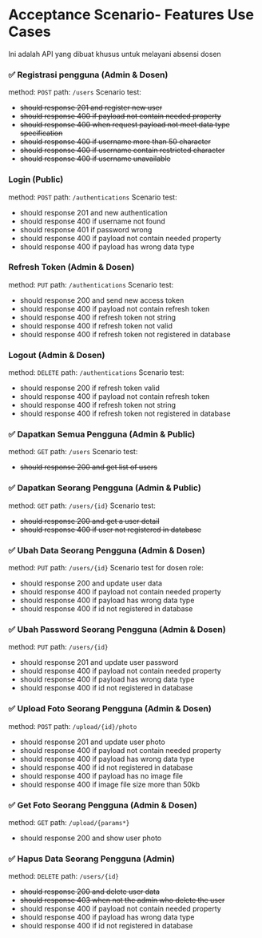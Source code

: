 ﻿# Acceptance Scenario- Features Use Cases
Ini adalah API yang dibuat khusus untuk melayani absensi dosen

### ✅ Registrasi pengguna (Admin & Dosen)
method: ```POST```
path: ```/users```
Scenario test:
- ~~should response 201 and register new user~~
- ~~should response 400 if payload not contain needed property~~
- ~~should response 400 when request payload not meet data type specification~~
- ~~should response 400 if username more than 50 character~~
- ~~should response 400 if username contain restricted character~~
- ~~should response 400 if username unavailable~~


### Login (Public)
method: ```POST```
path: ```/authentications```
Scenario test:
- should response 201 and new authentication
- should response 400 if username not found
- should response 401 if password wrong
- should response 400 if payload not contain needed property
- should response 400 if payload has wrong data type

### Refresh Token (Admin & Dosen)
method: ```PUT```
path: ```/authentications```
Scenario test:
- should response 200 and send new access token
- should response 400 if payload not contain refresh token
- should response 400 if refresh token not string
- should response 400 if refresh token not  valid
- should response 400 if refresh token not registered in database

### Logout (Admin & Dosen)
method: ```DELETE```
path: ```/authentications```
Scenario test:
- should response 200 if refresh token valid
- should response 400 if payload not contain refresh token
- should response 400 if refresh token not string
- should response 400 if refresh token not registered in database

### ✅ Dapatkan Semua Pengguna (Admin & Public)
method: ```GET```
path: ```/users```
Scenario test:
- ~~should response 200 and get list of users~~

### ✅ Dapatkan Seorang Pengguna (Admin & Public)
method: ```GET```
path: ```/users/{id}```
Scenario test:
- ~~should response 200 and get a user detail~~
- ~~should response 400 if user not registered in database~~

### ✅ Ubah Data Seorang Pengguna (Admin & Dosen)
method: ```PUT```
path: ```/users/{id}```
Scenario test for dosen role:
- should response 200 and update user data
- should response 400 if payload not contain needed property
- should response 400 if payload has wrong data type
- should response 400 if id not registered in database

### ✅ Ubah Password Seorang Pengguna (Admin & Dosen)
method: ```PUT```
path: ```/users/{id}```
- should response 201 and update user password
- should response 400 if payload not contain needed property
- should response 400 if payload has wrong data type
- should response 400 if id not registered in database

### ✅ Upload Foto Seorang Pengguna (Admin & Dosen)
method: ```POST```
path: ```/upload/{id}/photo```
- should response 201 and update user photo
- should response 400 if payload not contain needed property
- should response 400 if payload has wrong data type
- should response 400 if id not registered in database
- should response 400 if payload has no image file
- should response 400 if image file size more than 50kb

### ✅ Get Foto Seorang Pengguna (Admin & Dosen)
method: ```GET```
path: ```/upload/{params*}```
- should response 200 and show user photo

### ✅ Hapus Data Seorang Pengguna (Admin)
method: ```DELETE```
path: ```/users/{id}```
- ~~should response 200 and delete user data~~
- ~~should response 403 when not the admin who delete the user~~
- should response 400 if payload not contain needed property
- should response 400 if payload has wrong data type
- should response 400 if id not registered in database

